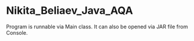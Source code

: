 # Nikita_Beliaev_Java_AQA

Program is runnable via Main class.
It can also be opened via JAR file from Console.
